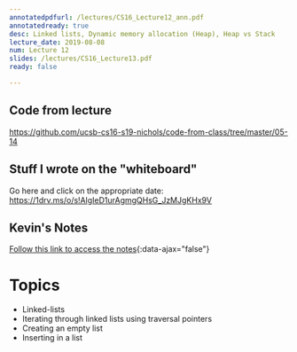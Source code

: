 ```yaml
---
annotatedpdfurl: /lectures/CS16_Lecture12_ann.pdf
annotatedready: true
desc: Linked lists, Dynamic memory allocation (Heap), Heap vs Stack
lecture_date: 2019-08-08
num: Lecture 12
slides: /lectures/CS16_Lecture13.pdf
ready: false

---
```


## Code from lecture

<https://github.com/ucsb-cs16-s19-nichols/code-from-class/tree/master/05-14>

## Stuff I wrote on the "whiteboard"

Go here and click on the appropriate date:
<https://1drv.ms/o/s!AlgIeD1urAgmgQHsG_JzMJgKHx9V>

## Kevin's Notes

[Follow this link to access the notes](/lectures/CS16_Lecture12_Notes.docx){:data-ajax="false"}

# Topics

* Linked-lists
* Iterating through linked lists using traversal pointers
* Creating an empty list
* Inserting in a list
